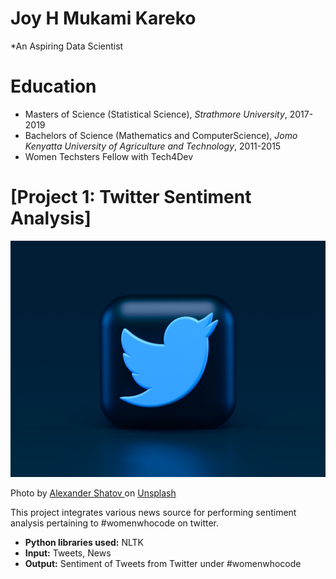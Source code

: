# Joy H Mukami Kareko
*An Aspiring Data Scientist 

# Education
* Masters of Science (Statistical Science), *Strathmore University*, 2017-2019
* Bachelors of Science (Mathematics and ComputerScience), *Jomo Kenyatta University of Agriculture and Technology*, 2011-2015
* Women Techsters Fellow with Tech4Dev

# [Project 1: Twitter Sentiment Analysis]
![alt text](alexander-shatov-k1xf2D7jWUs-unsplash.jpg)
 
Photo by 
<a href="https://unsplash.com/@alexbemore?utm_source=unsplash&utm_medium=referral&utm_content=creditCopyText">
Alexander Shatov
</a> 
on 
<a href="https://unsplash.com/s/photos/twitter?utm_source=unsplash&utm_medium=referral&utm_content=creditCopyText">
Unsplash
</a>

This project integrates various news source for performing sentiment analysis pertaining to #womenwhocode on twitter.
* **Python libraries used:** NLTK
* **Input:** Tweets, News
* **Output:** Sentiment of Tweets from Twitter under #womenwhocode

